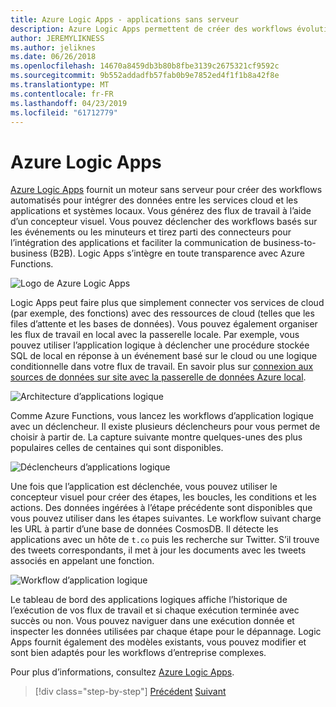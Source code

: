 ```yaml
---
title: Azure Logic Apps - applications sans serveur
description: Azure Logic Apps permettent de créer des workflows évolutifs automatisés intégrant les applications et des données sur cloud services et systèmes locaux.
author: JEREMYLIKNESS
ms.author: jeliknes
ms.date: 06/26/2018
ms.openlocfilehash: 14670a8459db3b80b8fbe3139c2675321cf9592c
ms.sourcegitcommit: 9b552addadfb57fab0b9e7852ed4f1f1b8a42f8e
ms.translationtype: MT
ms.contentlocale: fr-FR
ms.lasthandoff: 04/23/2019
ms.locfileid: "61712779"
---
```

# <a name="azure-logic-apps"></a>Azure Logic Apps

[Azure Logic Apps](https://docs.microsoft.com/azure/logic-apps) fournit un moteur sans serveur pour créer des workflows automatisés pour intégrer des données entre les services cloud et les applications et systèmes locaux. Vous générez des flux de travail à l’aide d’un concepteur visuel. Vous pouvez déclencher des workflows basés sur les événements ou les minuteurs et tirez parti des connecteurs pour l’intégration des applications et faciliter la communication de business-to-business (B2B). Logic Apps s’intègre en toute transparence avec Azure Functions.

![Logo de Azure Logic Apps](./media/logic-apps-logo.png)

Logic Apps peut faire plus que simplement connecter vos services de cloud (par exemple, des fonctions) avec des ressources de cloud (telles que les files d’attente et les bases de données). Vous pouvez également organiser les flux de travail en local avec la passerelle locale. Par exemple, vous pouvez utiliser l’application logique à déclencher une procédure stockée SQL de local en réponse à un événement basé sur le cloud ou une logique conditionnelle dans votre flux de travail. En savoir plus sur [connexion aux sources de données sur site avec la passerelle de données Azure local](https://docs.microsoft.com/azure/analysis-services/analysis-services-gateway).

![Architecture d’applications logique](./media/logic-apps-architecture.png)

Comme Azure Functions, vous lancez les workflows d’application logique avec un déclencheur. Il existe plusieurs déclencheurs pour vous permet de choisir à partir de. La capture suivante montre quelques-unes des plus populaires celles de centaines qui sont disponibles.

![Déclencheurs d’applications logique](./media/logic-app-triggers.png)

Une fois que l’application est déclenchée, vous pouvez utiliser le concepteur visuel pour créer des étapes, les boucles, les conditions et les actions. Des données ingérées à l’étape précédente sont disponibles que vous pouvez utiliser dans les étapes suivantes. Le workflow suivant charge les URL à partir d’une base de données CosmosDB. Il détecte les applications avec un hôte de `t.co` puis les recherche sur Twitter. S’il trouve des tweets correspondants, il met à jour les documents avec les tweets associés en appelant une fonction.

![Workflow d’application logique](./media/logic-app-workflow.png)

Le tableau de bord des applications logiques affiche l’historique de l’exécution de vos flux de travail et si chaque exécution terminée avec succès ou non. Vous pouvez naviguer dans une exécution donnée et inspecter les données utilisées par chaque étape pour le dépannage. Logic Apps fournit également des modèles existants, vous pouvez modifier et sont bien adaptés pour les workflows d’entreprise complexes.

Pour plus d’informations, consultez [Azure Logic Apps](https://docs.microsoft.com/azure/logic-apps).

>[!div class="step-by-step"]
>[Précédent](application-insights.md)
>[Suivant](event-grid.md)